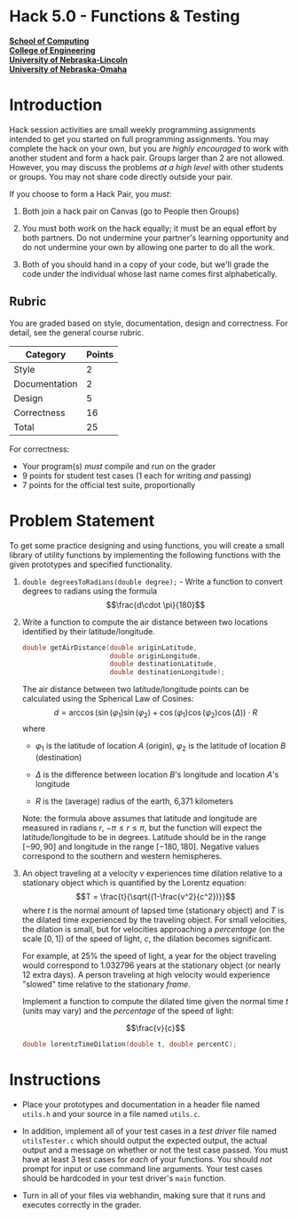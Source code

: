 # Hack 5.0 - Functions & Testing
**[School of Computing](https://computing.unl.edu/)**  
**[College of Engineering](https://engineering.unl.edu/)**  
**[University of Nebraska-Lincoln](https://unl.edu)**  
**[University of Nebraska-Omaha](https://http://unomaha.edu/)**  

# Introduction

Hack session activities are small weekly programming assignments
intended to get you started on full programming assignments. You may
complete the hack on your own, but you are *highly encouraged* to work
with another student and form a hack pair. Groups larger than 2 are not
allowed. However, you may discuss the problems *at a high level* with
other students or groups. You may not share code directly outside your
pair.

If you choose to form a Hack Pair, you *must*:

1.  Both join a hack pair on Canvas (go to People then Groups)

2.  You must both work on the hack equally; it must be an equal effort
    by both partners. Do not undermine your partner's learning
    opportunity and do not undermine your own by allowing one parter to
    do all the work.

3.  Both of you should hand in a copy of your code, but we'll grade the
    code under the individual whose last name comes first alphabetically.

## Rubric

You are graded based on style, documentation, design and correctness.
For detail, see the general course rubric.

| Category      | Points |
|---------------|--------|
| Style         | 2      |
| Documentation | 2      |
| Design        | 5      |
| Correctness   | 16     |
| Total         | 25     |

For correctness:
 - Your program(s) *must* compile and run on the grader
 - 9 points for student test cases (1 each for writing *and* passing)
 - 7 points for the official test suite, proportionally

# Problem Statement

To get some practice designing and using functions, you will create a
small library of utility functions by implementing the following
functions with the given prototypes and specified functionality.

1.  `double degreesToRadians(double degree);` - Write a function to
    convert degrees to radians using the formula
    $$\frac{d\cdot \pi}{180}$$

2.  Write a function to compute the air distance between two locations
    identified by their latitude/longitude.

    ``` c
    double getAirDistance(double originLatitude,
                          double originLongitude,
                          double destinationLatitude,
                          double destinationLongitude);
    ```

    The air distance between two latitude/longitude points can be
    calculated using the Spherical Law of Cosines:
    $$d = \arccos{(\sin(\varphi_1) \sin(\varphi_2) + \cos(\varphi_1) \cos(\varphi_2) \cos(\Delta) )} \cdot R$$
    where

    -   $\varphi_1$ is the latitude of location $A$ (origin),
        $\varphi_2$ is the latitude of location $B$ (destination)

    -   $\Delta$ is the difference between location $B$'s longitude and
        location $A$'s longitude

    -   $R$ is the (average) radius of the earth, 6,371 kilometers

    Note: the formula above assumes that latitude and longitude are
    measured in radians $r$, $-\pi \leq r \leq \pi$, but the function
    will expect the latitude/longitude to be in degrees. Latitude should
    be in the range $[-90, 90]$ and longitude in the range
    $[-180, 180]$. Negative values correspond to the southern and
    western hemispheres.

3.  An object traveling at a velocity $v$ experiences time dilation
    relative to a stationary object which is quantified by the Lorentz
    equation: $$T = \frac{t}{\sqrt{(1-\frac{v^2}{c^2})}}$$ where $t$ is
    the normal amount of lapsed time (stationary object) and $T$ is the
    dilated time experienced by the traveling object. For small
    velocities, the dilation is small, but for velocities approaching a
    *percentage* (on the scale $[0, 1]$) of the speed of light, $c$, the
    dilation becomes significant.

    For example, at 25% the speed of light, a year for the object
    traveling would correspond to 1.032796 years at the stationary
    object (or nearly 12 extra days). A person traveling at high
    velocity would experience "slowed" time relative to the stationary
    *frame*.

    Implement a function to compute the dilated time given the normal
    time $t$ (units may vary) and the *percentage* of the speed of light:

    $$\frac{v}{c}$$

    ``` c
    double lorentzTimeDilation(double t, double percentC);
    ```

# Instructions

-   Place your prototypes and documentation in a header file named
    `utils.h` and your source in a file named `utils.c`.

-   In addition, implement all of your test cases in a *test driver*
    file named `utilsTester.c` which should output the expected
    output, the actual output and a message on whether or not the test
    case passed. You must have at least 3 test cases for *each* of your
    functions. You should *not* prompt for input or use command line
    arguments. Your test cases should be hardcoded in your test driver's
    `main` function.

-   Turn in all of your files via webhandin, making sure that it runs
    and executes correctly in the grader.
